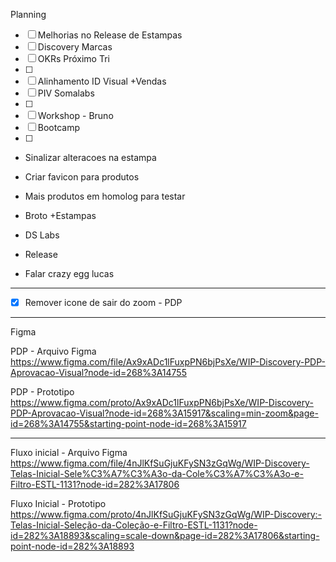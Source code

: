 Planning

- [ ] Melhorias no Release de Estampas
- [ ] Discovery Marcas
- [ ] OKRs Próximo Tri
- [ ] 
- [ ] Alinhamento ID Visual +Vendas
- [ ] PIV Somalabs
- [ ] 
- [ ] Workshop - Bruno
- [ ] Bootcamp
- [ ] 


- Sinalizar alteracoes na estampa
- Criar favicon para produtos
- Mais produtos em homolog para testar

- Broto +Estampas
- DS Labs
- Release

- Falar crazy egg lucas

---

- [x] Remover icone de sair do zoom - PDP

---

Figma

PDP - Arquivo Figma
https://www.figma.com/file/Ax9xADc1lFuxpPN6bjPsXe/WIP-Discovery-PDP-Aprovacao-Visual?node-id=268%3A14755

PDP - Prototipo
https://www.figma.com/proto/Ax9xADc1lFuxpPN6bjPsXe/WIP-Discovery-PDP-Aprovacao-Visual?node-id=268%3A15917&scaling=min-zoom&page-id=268%3A14755&starting-point-node-id=268%3A15917

---

Fluxo inicial - Arquivo Figma
https://www.figma.com/file/4nJlKfSuGjuKFySN3zGqWg/WIP-Discovery-Telas-Inicial-Sele%C3%A7%C3%A3o-da-Cole%C3%A7%C3%A3o-e-Filtro-ESTL-1131?node-id=282%3A17806

Fluxo Inicial - Prototipo
https://www.figma.com/proto/4nJlKfSuGjuKFySN3zGqWg/WIP-Discovery:-Telas-Inicial-Seleção-da-Coleção-e-Filtro-ESTL-1131?node-id=282%3A18893&scaling=scale-down&page-id=282%3A17806&starting-point-node-id=282%3A18893